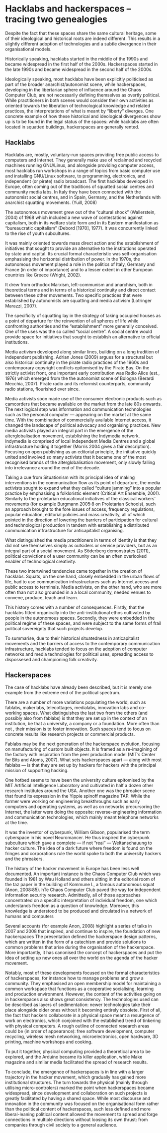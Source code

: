 # Hacklabs and hackerspaces – tracing two genealogies

Despite the fact that these spaces share the same cultural heritage, some of their ideological and historical roots are indeed different. This results in a slightly different adoption of technologies and a subtle divergence in their organisational models. 

Historically speaking, hacklabs started in the middle of the 1990s and became widespread in the first half of the 2000s. Hackerspaces started in the late 1990s and became widespread in the second half of the 2000s.

Ideologically speaking, most hacklabs have been explicitly politicised as part of the broader anarchist/autonomist scene, while hackerspaces, developing in the libertarian sphere of influence around the Chaos Computer Club, are not necessarily defining themselves as overtly political. While practitioners in both scenes would consider their own activities as oriented towards the liberation of technological knowledge and related practices, the interpretations of what is meant by “liberty” diverges. One concrete example of how these historical and ideological divergences show up is to be found in the legal status of the spaces: while hacklabs are often located in squatted buildings, hackerspaces are generally rented.


## Hacklabs

Hacklabs are, mostly, voluntary-run spaces providing free public access to computers and internet. They generally make use of reclaimed and recycled machines running GNU/Linux, and alongside providing computer access, most hacklabs run workshops in a range of topics from basic computer use and installing GNU/Linux software, to programming, electronics, and independent (or pirate) radio broadcast. The first hacklabs developed in Europe, often coming out of the traditions of squatted social centres and community media labs. In Italy they have been connected with the autonomist social centres, and in Spain, Germany, and the Netherlands with anarchist squatting movements. (Yuill, 2008)

The autonomous movement grew out of the “cultural shock” (Wallerstein, 2004) of 1968 which included a new wave of contestations against capitalism, both in its welfare state form and in its Eastern manifestation as “bureaucratic capitalism” (Debord [1970], 1977). It was concurrently linked to the rise of youth subcultures. 

It was mainly oriented towards mass direct action and the establishment of initiatives that sought to provide an alternative to the institutions operated by state and capital. Its crucial formal characteristic was self-organisation emphasising the horizontal distribution of power. In the 1970s, the autonomous movement played a role in the politics of Italy, Germany and France (in order of importance) and to a lesser extent in other European countries like Greece (Wright, 2002). 

It drew from orthodox Marxism, left-communism and anarchism, both in theoretical terms and in terms of a historical continuity and direct contact between these other movements. Two specific practices that were established by autonomists are squatting and media activism (Lotringer Marazzi, 2007).

The specificity of squatting lay in the strategy of taking occupied houses as a point of departure for the reinvention of all spheres of life while confronting authorities and the “establishment” more generally conceived. One of the uses was the so called “social centre”. A social centre would provide space for initiatives that sought to establish an alternative to official institutions.

Media activism developed along similar lines, building on a long tradition of independent publishing. Adrian Jones (2009) argues for a structural but also historical continuity in the pirate radio practices of the 1960s and contemporary copyright conflicts epitomised by the Pirate Bay.
On the strictly activist front, one important early contribution was Radio Alice (est., 1976) which emerged from the the autonomist scene of Bologna (Berardi Mecchia, 2007). Pirate radio and its reformist counterparts, community radio stations, flourished ever since.

Media activists soon made use of the consumer electronic products such as camcorders that became available on the market from the late 80s onwards. 
The next logical step was information and communication technologies such as the personal computer — appearing on the market at the same time. 
With the combination of commercially available Internet access, it changed the landscape of political advocacy and organising practices.
New media activists played an integral part in the emergence of the alterglobalisation movement, establishing the Indymedia network.
Indymedia is comprised of local Independent Media Centres and a global infrastructure holding it together (Morris 2004 gives a fair description). Focusing on open publishing as an editorial principle, the initiative quickly united and involved so many activists that it became one of the most recognised brands of the alterglobalisation movement, only slowly falling into irrelevance around the end of the decade.

Taking a cue from Situationism with its principal idea of making interventions in the communication flow as its point of departure, the media activists sought to expand what they called “culture jamming” into a popular practice by emphasising a folkloristic element (Critical Art Ensemble, 2001). Similarly to the proletarian educational initiatives of the classical workers’ movements (for example Burgmann 2005:8 on Proletarian Schools), such an approach brought to the fore issues of access, frequency regulations, popular education, editorial policies and mass creativity, all of which pointed in the direction of lowering the barriers of participation for cultural and technological production in tandem with establishing a distributed communication infrastructure for anticapitalist organising.

What distinguished the media practitioners in terms of identity is that they did not see themselves simply as outsiders or service providers, but as an integral part of a social movement. 
As Söderberg demonstrates (2011), political convictions of a user community can be an often overlooked enabler of technological creativity.

These two intertwined tendencies came together in the creation of hacklabs. Squats, on the one hand, closely embedded in the urban flows of life, had to use communication infrastructures such as Internet access and public access to terminals. Media activists, on the other hand, who are more often than not also grounded in a a local community, needed venues to convene, produce, teach and learn.    

This history comes with a number of consequences. Firstly, that the hacklabs fitted organically into the anti-institutional ethos cultivated by people in the autonomous spaces. Secondly, they were embedded in the political regime of these spaces, and were subject to the same forms of frail political sovereignty that such projects develop.

To summarise, due to their historical situatedness in anticapitalist movements and the barriers of access to the contemporary communication infrastructure,
hacklabs tended to focus on the adoption of computer networks and media technologies for political uses, spreading access to dispossesed and championing folk creativity.

## Hackerspaces
The case of hacklabs have already been described, but it is merely one example from the extreme end of the political spectrum. 

There are a number of more variations populating the world, such as fablabs, makerlabs, telecottages, medialabs, innovation labs and co-working spaces. What distinguishes the last two from the others (and possibly also from fablabs) is that they are set up in the context of an institution, be that a university, a company or a foundation. More often than not , their mission is to foster innovation. Such spaces tend to focus on concrete results like research projects or commercial products.

Fablabs may be the next generation of the hackerspace evolution, focusing on manufacturing of custom built objects. It is framed as a re-imagining of the factory with inspiration from the peer production model (MIT’s Center for Bits and Atoms, 2007). What sets hackerspaces apart — along with most fablabs — is that they are set up by hackers for hackers with the principal mission of supporting hacking.

One hotbed seems to have been the university culture epitomised by the MIT Artificial Intelligence Laboratory and cultivated in half a dozen other research institutes around the USA. Another one was the phreaker scene that found its expression in the Yippie spinoff magazine TAP. 
While the former were working on engineering breakthroughs such as early computers and operating systems, as well as on networks precursoring the Internet, the latter were doing the opposite: reverse-engineering information and communication technologies, which mainly meant telephone networks at the time.

It was the inventor of cyberpunk, William Gibson, popularised the term cyberspace in his novel Neuromancer. He thus inspired the cyberpunk subculture which gave a complete — if not “real” — Weltanschauung to hacker culture. The idea of a dark future where freedom is found on the fringes and corporations rule the world spoke to both the university hackers and the phreakers.

The history of the hacker movement in Europe has been less well documented. An important instance is the Chaos Computer Club which was founded in 1981 by Wau Holland and others sitting in the editorial room of the taz paper in the building of Kommune I., a famous autonomous squat (Anon, 2008:85). 
hTe Chaos Computer Club paved the way for independent information security research. Admittedly, all of those approaches concentrated on a specific interpretation of individual freedom, one which understands freedom as a question of knowledge. Moreover, this knowledge is understood to be produced and circulated in a network of humans and computers

Several accounts (for example Anon, 2008) highlight a series of talks in 2007 and 2008 that inspired, and continue to inspire, the foundation of new hackerspaces
The presentation defined the hackerspace design patterns, which are written in the form of a catechism and provide solutions to common problems that arise during the organisation of the hackerspace. More importantly, it has canonised the concept of hackerspaces and put the idea of setting up new ones all over the world on the agenda of the hacker movement. 

Notably, most of these developments focused on the formal characteristics of hackerspaces, for instance how to manage problems and grow a community. They emphasised an open membership model for maintaining a common workspace that functions as a cooperative socialising, learning and production environment. However, the content of the activities going on in hackerspaces also shows great consistency. The technologies used can be described as layers of sedimentation: newer technologies take their place alongside older ones without it becoming entirely obsolete. First of all, the fact that hackers collaborate in a physical space meant a resurgence of work on electronics, which conjoined with the established trend of tinkering with physical computers. A rough outline of connected research areas could be (in order of appearance): free software development, computer recycling, wireless mesh networking, microelectronics, open hardware, 3D printing, machine workshops and cooking.

To put it together, physical computing provided a theoretical area to be explored, and the Arduino became its killer application, while Make magazine and similar media facilitated the spread of research results. 

To conclude, the emergence of hackerspaces is in line with a larger trajectory in the hacker movement, which gradually has gained more institutional structures. The turn towards the physical (mainly through utilising micro-controlers) marked the point when hackerspaces became widespread, since development and collaboration on such projects is greatly facilitated by having a shared space. While most discourse and innovation in the community was focused on the organisational form rather than the political content of hackerspaces, such less defined and more liberal-leaning political content allowed the movement to spread and forge connections in multiple directions without loosing its own thrust: from companies through civil society to a general audience.





















